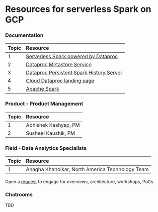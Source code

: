 # Resources for serverless Spark on GCP

### Documentation
| Topic | Resource | 
| -- | :--- |
| 1 | [Serverless Spark powered by Dataproc](https://cloud.google.com/dataproc-serverless/docs)| 
| 2 | [Dataproc Metastore Service](https://cloud.google.com/dataproc-metastore/docs) |
| 3 | [Dataproc Persistent Spark History Server]() |
| 4 | [Cloud Dataproc landing page](https://cloud.google.com/dataproc/docs) |
| 5 | [Apache Spark]() |

### Product - Product Management
| Topic | Resource | 
| -- | :--- |
| 1 | Abhishek Kashyap, PM | 
| 2 | Susheel Kaushik, PM |

### Field - Data Analytics Specialists
| Topic | Resource | 
| -- | :--- |
| 1 | Anagha Khanolkar, North America Technology Team | 

Open a [request](go/new-er) to engage for overviews, architecture, workshops, PoCs

### Chatrooms

TBD

